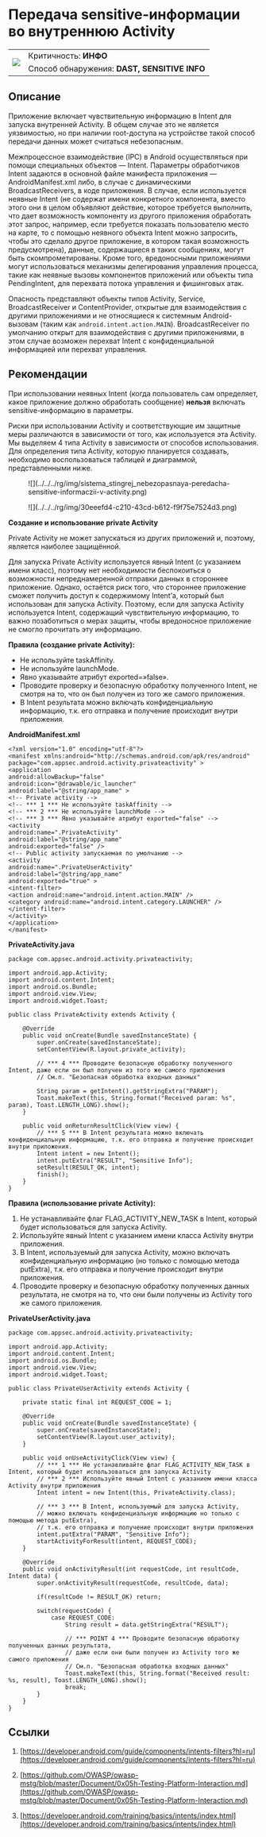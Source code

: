 # Передача sensitive-информации во внутреннюю Activity

<table class='noborder'>
    <colgroup>
      <col/>
      <col/>
    </colgroup>
    <tbody>
      <tr>
        <td rowspan="2"><img src="../../../img/defekt_info.png"/></td>
        <td>Критичность:<strong> ИНФО</strong></td>
      </tr>
      <tr>
        <td>Способ обнаружения:<strong> DAST, SENSITIVE INFO</strong></td>
      </tr>
    </tbody>
</table>

## Описание

Приложение включает чувствительную информацию в Intent для запуска внутренней Activity. В общем случае это не является уязвимостью, но при наличии root-доступа на устройстве такой способ передачи данных может считаться небезопасным.

Межпроцессное взаимодействие (IPC) в Android осуществляться при помощи специальных объектов — Intent. Параметры обработчиков Intent задаются в основной файле манифеста приложения — AndroidManifest.xml либо, в случае с динамическими BroadcastReceivers, в коде приложения. В случае, если используется неявные Intent (не содержат имени конкретного компонента, вместо этого они в целом объявляют действие, которое требуется выполнить, что дает возможность компоненту из другого приложения обработать этот запрос, например, если требуется показать пользователю место на карте, то с помощью неявного объекта Intent можно запросить, чтобы это сделало другое приложение, в котором такая возможность предусмотрена), данные, содержащиеся в таких сообщениях, могут быть скомпрометированы. Кроме того, вредоносными приложениями могут использоваться механизмы делегирования управления процесса, такие как неявные вызовы компонентов приложений или объекты типа PendingIntent, для перехвата потока управления и фишинговых атак.

Опасность представляют объекты типов Activity, Service, BroadcastReceiver и ContentProvider, открытые для взаимодействия с другими приложениями и не относящиеся к системным Android-вызовам (таким как `android.intent.action.MAIN`). BroadcastReceiver по умолчанию открыт для взаимодействия с другими приложениями, в этом случае возможен перехват Intent с конфиденциальной информацией или перехват управления.

## Рекомендации

При использовании неявных Intent (когда пользователь сам определяет, какое приложение должно обработать сообщение) **нельзя** включать sensitive-информацию в параметры.

Риски при использовании Activity и соответствующие им защитные меры различаются в зависимости от того, как используется эта Activity. Мы выделяем 4 типа Activity в зависимости от способов использования. Для определения типа Activity, которую планируется создавать, необходимо воспользоваться таблицей и диаграммой, представленными ниже.

<figure markdown>
![](../../../rg/img/sistema_stingrej_nebezopasnaya-peredacha-sensitive-informaczii-v-activity.png)
</figure>

<figure markdown>
![](../../../rg/img/30eeefd4-c210-43cd-b612-f9f75e7524d3.png)
</figure>

**Создание и использование private Activity**

Private Activity не может запускаться из других приложений и, поэтому, является наиболее защищённой.

Для запуска Private Activity используется явный Intent (с указанием имени класс), поэтому нет необходимости беспокоиться о возможности непреднамеренной отправки данных в стороннее приложение. Однако, остаётся риск того, что стороннее приложение сможет получить доступ к содержимому Intent’а, который был использован для запуска Activity. Поэтому, если для запуска Activity используется Intent, содержащий чувствительную информацию, то важно позаботиться о мерах защиты, чтобы вредоносное приложение не смогло прочитать эту информацию.

**Правила (создание private Activity):**

* Не используйте taskAffinity.
* Не используйте launchMode.
* Явно указывайте атрибут exported=»false».
* Проводите проверку и безопасную обработку полученного Intent, не смотря на то, что он был получен из того же самого приложения.
* В Intent результата можно включать конфиденциальную информацию, т.к. его отправка и получение происходит внутри приложения.

**AndroidManifest.xml**

    <?xml version="1.0" encoding="utf-8"?>
    <manifest xmlns:android="http://schemas.android.com/apk/res/android"
    package="com.appsec.android.activity.privateactivity" >
    <application
    android:allowBackup="false"
    android:icon="@drawable/ic_launcher"
    android:label="@string/app_name" >
    <!-- Private activity -->
    <!-- *** 1 *** Не используйте taskAffinity -->
    <!-- *** 2 *** Не используйте launchMode -->
    <!-- *** 3 *** Явно указывайте атрибут exported="false" -->
    <activity
    android:name=".PrivateActivity"
    android:label="@string/app_name"
    android:exported="false" />
    <!-- Public activity запускаемая по умолчанию -->
    <activity
    android:name=".PrivateUserActivity"
    android:label="@string/app_name"
    android:exported="true" >
    <intent-filter>
    <action android:name="android.intent.action.MAIN" />
    <category android:name="android.intent.category.LAUNCHER" />
    </intent-filter>
    </activity>
    </application>
    </manifest>

**PrivateActivity.java**

    package com.appsec.android.activity.privateactivity;
    
    import android.app.Activity;
    import android.content.Intent;
    import android.os.Bundle;
    import android.view.View;
    import android.widget.Toast;
    
    public class PrivateActivity extends Activity {
        
        @Override
        public void onCreate(Bundle savedInstanceState) {
            super.onCreate(savedInstanceState);
            setContentView(R.layout.private_activity);
            
            // *** 4 *** Проводите безопасную обработку полученного Intent, даже если он был получен из того же самого приложения
            // См.п. "Безопасная обработка входных данных"
            
            String param = getIntent().getStringExtra("PARAM");
            Toast.makeText(this, String.format("Received param: %s", param), Toast.LENGTH_LONG).show();
        }
        
        public void onReturnResultClick(View view) {
            // *** 5 *** В Intent результата можно включать конфиденциальную информацию, т.к. его отправка и получение происходит внутри приложения.
            Intent intent = new Intent();
            intent.putExtra("RESULT", "Sensitive Info");
            setResult(RESULT_OK, intent);
            finish();
        }
    }

**Правила (использование private Activity):**

1. Не устанавливайте флаг FLAG_ACTIVITY_NEW_TASK в Intent, который будет использоваться для запуска Activity.
2. Используйте явный Intent с указанием имени класса Activity внутри приложения.
3. В Intent, используемый для запуска Activity, можно включать конфиденциальную информацию (но только с помощью метода putExtra), т.к. его отправка и получение происходит внутри приложения.
4. Проводите проверку и безопасную обработку полученных данных результата, не смотря на то, что они были получены из Activity того же самого приложения.

**PrivateUserActivity.java**

    package com.appsec.android.activity.privateactivity;
    
    import android.app.Activity;
    import android.content.Intent;
    import android.os.Bundle;
    import android.view.View;
    import android.widget.Toast;
    
    public class PrivateUserActivity extends Activity {
        
        private static final int REQUEST_CODE = 1;
        
        @Override
        public void onCreate(Bundle savedInstanceState) {
            super.onCreate(savedInstanceState);
            setContentView(R.layout.user_activity);
        }
        
        public void onUseActivityClick(View view) {
            // *** 1 *** Не устанавливайте флаг FLAG_ACTIVITY_NEW_TASK в Intent, который будет использоваться для запуска Activity
            // *** 2 *** Используйте явный Intent с указанием имени класса Activity внутри приложения
            Intent intent = new Intent(this, PrivateActivity.class);
            
            // *** 3 *** В Intent, используемый для запуска Activity,
            // можно включать конфиденциальную информацию но только с помощью метода putExtra),
            // т.к. его отправка и получение происходит внутри приложения
            intent.putExtra("PARAM", "Sensitive Info");
            startActivityForResult(intent, REQUEST_CODE);
        }
    
        @Override
        public void onActivityResult(int requestCode, int resultCode, Intent data) {
            super.onActivityResult(requestCode, resultCode, data);
            
            if(resultCode != RESULT_OK) return;
            
            switch(requestCode) {
                case REQUEST_CODE:
                    String result = data.getStringExtra("RESULT");
                    
                    // *** POINT 4 *** Проводите безопасную обработку полученных данных результата,
                    // даже если они были получен из Activity того же самого приложения
                    // См.п. "Безопасная обработка входных данных"
                    Toast.makeText(this, String.format("Received result: %s, result), Toast.LENGTH_LONG).show();
                    break;
            }
        }
    }

## Ссылки

1. [https://developer.android.com/guide/components/intents-filters?hl=ru](https://developer.android.com/guide/components/intents-filters?hl=ru)

2. [https://github.com/OWASP/owasp-mstg/blob/master/Document/0x05h-Testing-Platform-Interaction.md](https://github.com/OWASP/owasp-mstg/blob/master/Document/0x05h-Testing-Platform-Interaction.md)

3. [https://developer.android.com/training/basics/intents/index.html](https://developer.android.com/training/basics/intents/index.html)